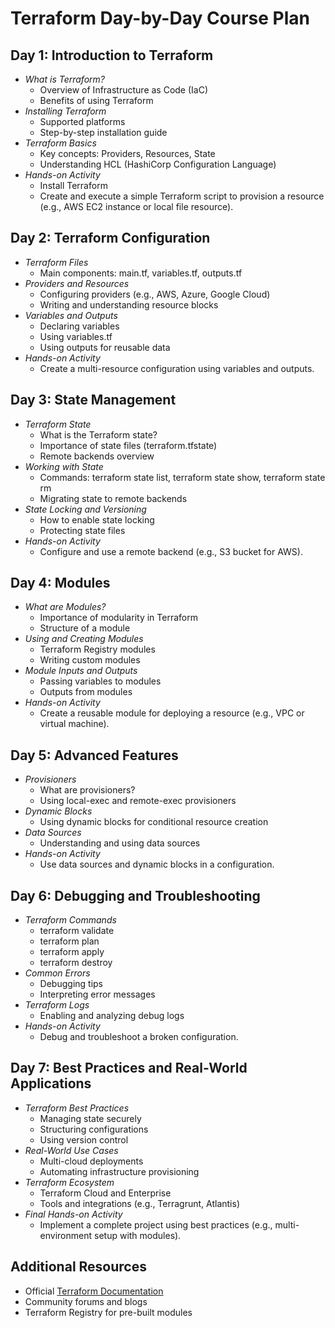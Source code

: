 # Terraform Day-by-Day Course Plan

## Day 1: Introduction to Terraform
- *What is Terraform?*
  - Overview of Infrastructure as Code (IaC)
  - Benefits of using Terraform
- *Installing Terraform*
  - Supported platforms
  - Step-by-step installation guide
- *Terraform Basics*
  - Key concepts: Providers, Resources, State
  - Understanding HCL (HashiCorp Configuration Language)
- *Hands-on Activity*
  - Install Terraform
  - Create and execute a simple Terraform script to provision a resource (e.g., AWS EC2 instance or local file resource).

## Day 2: Terraform Configuration
- *Terraform Files*
  - Main components: main.tf, variables.tf, outputs.tf
- *Providers and Resources*
  - Configuring providers (e.g., AWS, Azure, Google Cloud)
  - Writing and understanding resource blocks
- *Variables and Outputs*
  - Declaring variables
  - Using variables.tf
  - Using outputs for reusable data
- *Hands-on Activity*
  - Create a multi-resource configuration using variables and outputs.

## Day 3: State Management
- *Terraform State*
  - What is the Terraform state?
  - Importance of state files (terraform.tfstate)
  - Remote backends overview
- *Working with State*
  - Commands: terraform state list, terraform state show, terraform state rm
  - Migrating state to remote backends
- *State Locking and Versioning*
  - How to enable state locking
  - Protecting state files
- *Hands-on Activity*
  - Configure and use a remote backend (e.g., S3 bucket for AWS).

## Day 4: Modules
- *What are Modules?*
  - Importance of modularity in Terraform
  - Structure of a module
- *Using and Creating Modules*
  - Terraform Registry modules
  - Writing custom modules
- *Module Inputs and Outputs*
  - Passing variables to modules
  - Outputs from modules
- *Hands-on Activity*
  - Create a reusable module for deploying a resource (e.g., VPC or virtual machine).

## Day 5: Advanced Features
- *Provisioners*
  - What are provisioners?
  - Using local-exec and remote-exec provisioners
- *Dynamic Blocks*
  - Using dynamic blocks for conditional resource creation
- *Data Sources*
  - Understanding and using data sources
- *Hands-on Activity*
  - Use data sources and dynamic blocks in a configuration.

## Day 6: Debugging and Troubleshooting
- *Terraform Commands*
  - terraform validate
  - terraform plan
  - terraform apply
  - terraform destroy
- *Common Errors*
  - Debugging tips
  - Interpreting error messages
- *Terraform Logs*
  - Enabling and analyzing debug logs
- *Hands-on Activity*
  - Debug and troubleshoot a broken configuration.

## Day 7: Best Practices and Real-World Applications
- *Terraform Best Practices*
  - Managing state securely
  - Structuring configurations
  - Using version control
- *Real-World Use Cases*
  - Multi-cloud deployments
  - Automating infrastructure provisioning
- *Terraform Ecosystem*
  - Terraform Cloud and Enterprise
  - Tools and integrations (e.g., Terragrunt, Atlantis)
- *Final Hands-on Activity*
  - Implement a complete project using best practices (e.g., multi-environment setup with modules).

## Additional Resources
- Official [Terraform Documentation](https://developer.hashicorp.com/terraform/docs)
- Community forums and blogs
- Terraform Registry for pre-built modules
